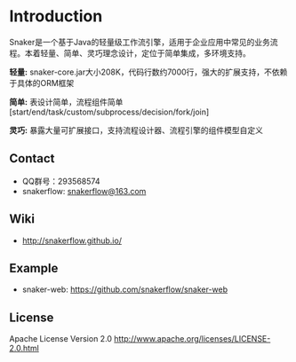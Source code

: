 Introduction
==========

Snaker是一个基于Java的轻量级工作流引擎，适用于企业应用中常见的业务流程。本着轻量、简单、灵巧理念设计，定位于简单集成，多环境支持。

**轻量:**
snaker-core.jar大小208K，代码行数约7000行，强大的扩展支持，不依赖于具体的ORM框架

**简单:**
表设计简单，流程组件简单[start/end/task/custom/subprocess/decision/fork/join]

**灵巧:**
暴露大量可扩展接口，支持流程设计器、流程引擎的组件模型自定义


Contact
-----
* QQ群号：293568574
* snakerflow: <snakerflow@163.com>

Wiki
----
* <http://snakerflow.github.io/>

Example
-----
* snaker-web: <https://github.com/snakerflow/snaker-web>

License
-----
Apache License Version 2.0 <http://www.apache.org/licenses/LICENSE-2.0.html>


